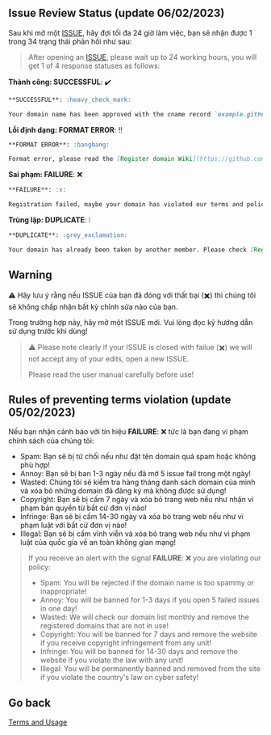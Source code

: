 ## Issue Review Status (update 06/02/2023)

Sau khi mở một [ISSUE](https://github.com/codingreshapefuture/Community/issues), hãy đợi tối đa 24 giờ làm việc, bạn sẽ nhận được 1 trong 34 trạng thái phản hồi như sau:

> After opening an [ISSUE](https://github.com/codingreshapefuture/Community/issues), please wait up to 24 working hours, you will get 1 of 4 response statuses as follows:

**Thành công: SUCCESSFUL**: :heavy_check_mark:

```markdown
**SUCCESSFUL**: :heavy_check_mark:

Your domain name has been approved with the cname record `example.github.io` -> `example.crfnetwork.cyou`.
```

**Lỗi định dạng: FORMAT ERROR**: :bangbang:

```markdown
**FORMAT ERROR**: :bangbang:

Format error, please read the [Register domain Wiki](https://github.com/codingreshapefuture/Community/wiki/Register-Domain) carefully and request again!
```

**Sai phạm: FAILURE**: :x:

```markdown
**FAILURE**: :x:

Registration failed, maybe your domain has violated our terms and policies, please read [Rules of preventing terms violation](https://github.com/codingreshapefuture/Community/edit/main/ISSUE_REVIEW.md)!
```

**Trùng lặp: DUPLICATE**: :grey_exclamation:

```markdown
**DUPLICATE**: :grey_exclamation:

Your domain has already been taken by another member. Please check [Registered domains](https://github.com/codingreshapefuture/Community/issues?q=is%3Aissue+is%3Aclosed) and request again another.
```

## Warning

:warning: Hãy lưu ý rằng nếu ISSUE của bạn đã đóng với thất bại (:heavy_multiplication_x:) thì chúng tôi sẽ không chấp nhận bất kỳ chỉnh sửa nào của bạn.

Trong trường hợp này, hãy mở một ISSUE mới. Vui lòng đọc kỹ hướng dẫn sử dụng trước khi dùng!

> :warning: Please note clearly if your ISSUE is closed with failue (:heavy_multiplication_x:) we will not accept any of your edits, open a new ISSUE.
> 
> Please read the user manual carefully before use!

## Rules of preventing terms violation (update 05/02/2023)

Nếu bạn nhận cảnh báo với tín hiệu **FAILURE**: :x: tức là bạn đang vi phạm chính sách của chúng tôi:

+ Spam: Bạn sẽ bị từ chối nếu như đặt tên domain quá spam hoặc không phù hợp!
+ Annoy: Bạn sẽ bị ban 1-3 ngày nếu đã mở 5 issue fail trong một ngày!
+ Wasted: Chúng tôi sẽ kiểm tra hàng tháng danh sách domain của mình và xóa bỏ những domain đã đăng ký mà không được sử dụng!
+ Copyright: Bạn sẽ bị cấm 7 ngày và xóa bỏ trang web nếu như nhận vi phạm bản quyền từ bất cứ đơn vị nào!
+ Infringe: Bạn sẽ bị cấm 14-30 ngày và xóa bỏ trang web nếu như vi phạm luật với bất cứ đơn vị nào!
+ Illegal: Bạn sẽ bị cấm vĩnh viễn và xóa bỏ trang web nếu như vi phạm luật của quốc gia về an toàn không gian mạng!

> If you receive an alert with the signal **FAILURE**: :x: you are violating our policy:
> 
> + Spam: You will be rejected if the domain name is too spammy or inappropriate!
> + Annoy: You will be banned for 1-3 days if you open 5 failed issues in one day!
> + Wasted: We will check our domain list monthly and remove the registered domains that are not in use!
> + Copyright: You will be banned for 7 days and remove the website if you receive copyright infringement from any unit!
> + Infringe: You will be banned for 14-30 days and remove the website if you violate the law with any unit!
> + Illegal: You will be permanently banned and removed from the site if you violate the country's law on cyber safety!

## Go back

[Terms and Usage](https://github.com/codingreshapefuture/Community/blob/main/DOMAIN.md)
